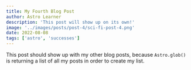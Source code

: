 ```yaml
---
title: My Fourth Blog Post
author: Astro Learner
description: 'This post will show up on its own!'
image: '../images/posts/post-4/sci-fi-post-4.png'
date: 2022-08-08
tags: ['astro', 'successes']
---
```


This post should show up with my other blog posts, because `Astro.glob()` is returning a list of all my posts in order to create my list.
